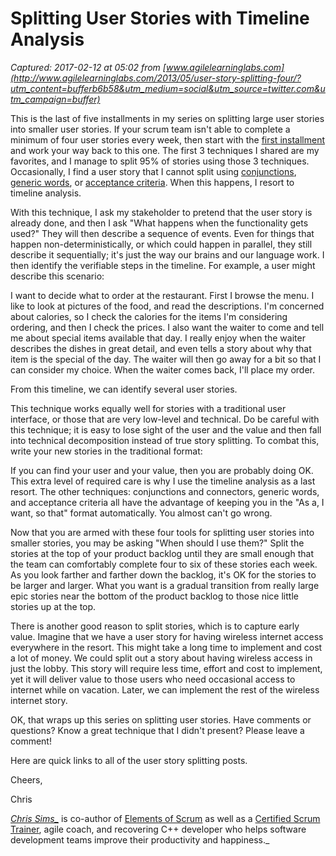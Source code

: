 # Splitting User Stories with Timeline Analysis

_Captured: 2017-02-12 at 05:02 from [www.agilelearninglabs.com](http://www.agilelearninglabs.com/2013/05/user-story-splitting-four/?utm_content=bufferb6b58&utm_medium=social&utm_source=twitter.com&utm_campaign=buffer)_

This is the last of five installments in my series on splitting large user stories into smaller user stories. If your scrum team isn't able to complete a minimum of four user stories every week, then start with the [first installment](http://www.agilelearninglabs.com/2013/04/introduction-user-stories/) and work your way back to this one. The first 3 techniques I shared are my favorites, and I manage to split 95% of stories using those 3 techniques. Occasionally, I find a user story that I cannot split using [conjunctions](http://www.agilelearninglabs.com/2013/04/user-story-splitting-one/), [generic words](http://www.agilelearninglabs.com/2013/04/user-story-splitting-two-‎/ ), or [acceptance criteria](http://www.agilelearninglabs.com/2013/04/user-story-splitting-three/). When this happens, I resort to timeline analysis.

With this technique, I ask my stakeholder to pretend that the user story is already done, and then I ask "What happens when the functionality gets used?" They will then describe a sequence of events. Even for things that happen non-deterministically, or which could happen in parallel, they still describe it sequentially; it's just the way our brains and our language work. I then identify the verifiable steps in the timeline. For example, a user might describe this scenario:

I want to decide what to order at the restaurant. First I browse the menu. I like to look at pictures of the food, and read the descriptions. I'm concerned about calories, so I check the calories for the items I'm considering ordering, and then I check the prices. I also want the waiter to come and tell me about special items available that day. I really enjoy when the waiter describes the dishes in great detail, and even tells a story about why that item is the special of the day. The waiter will then go away for a bit so that I can consider my choice. When the waiter comes back, I'll place my order.

From this timeline, we can identify several user stories.

This technique works equally well for stories with a traditional user interface, or those that are very low-level and technical. Do be careful with this technique; it is easy to lose sight of the user and the value and then fall into technical decomposition instead of true story splitting. To combat this, write your new stories in the traditional format:

If you can find your user and your value, then you are probably doing OK. This extra level of required care is why I use the timeline analysis as a last resort. The other techniques: conjunctions and connectors, generic words, and acceptance criteria all have the advantage of keeping you in the "As a, I want, so that" format automatically. You almost can't go wrong.

Now that you are armed with these four tools for splitting user stories into smaller stories, you may be asking "When should I use them?" Split the stories at the top of your product backlog until they are small enough that the team can comfortably complete four to six of these stories each week. As you look farther and farther down the backlog, it's OK for the stories to be larger and larger. What you want is a gradual transition from really large epic stories near the bottom of the product backlog to those nice little stories up at the top.

There is another good reason to split stories, which is to capture early value. Imagine that we have a user story for having wireless internet access everywhere in the resort. This might take a long time to implement and cost a lot of money. We could split out a story about having wireless access in just the lobby. This story will require less time, effort and cost to implement, yet it will deliver value to those users who need occasional access to internet while on vacation. Later, we can implement the rest of the wireless internet story.

OK, that wraps up this series on splitting user stories. Have comments or questions? Know a great technique that I didn't present? Please leave a comment!

Here are quick links to all of the user story splitting posts.

Cheers,

Chris

_[Chris Sims_](http://www.agilelearninglabs.com/people/chris-sims/#more-41)_ is co-author of [Elements of Scrum](https://www.amazon.com/The-Elements-Scrum-Chris-Sims/dp/0982866917/) as well as a [Certified Scrum Trainer](https://www.scrumalliance.org/certifications/trainers), agile coach, and recovering C++ developer who helps software development teams improve their productivity and happiness._
